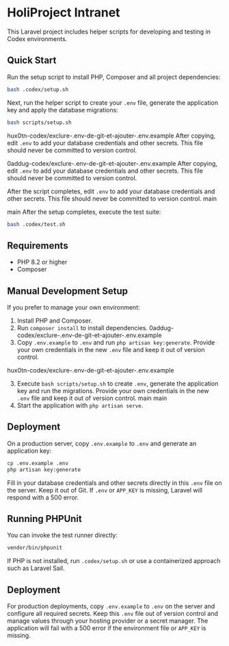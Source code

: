 # HoliProject Intranet

This Laravel project includes helper scripts for developing and testing in Codex environments.

## Quick Start

Run the setup script to install PHP, Composer and all project dependencies:

```bash
bash .codex/setup.sh
```

Next, run the helper script to create your `.env` file, generate the
application key and apply the database migrations:

```bash
bash scripts/setup.sh
```

hux0tn-codex/exclure-.env-de-git-et-ajouter-.env.example
After copying, edit `.env` to add your database credentials and other
secrets. This file should never be committed to version control.


 0addug-codex/exclure-.env-de-git-et-ajouter-.env.example
After copying, edit `.env` to add your database credentials and other
secrets. This file should never be committed to version control.

After the script completes, edit `.env` to add your database credentials
and other secrets. This file should never be committed to version control.
main

main
After the setup completes, execute the test suite:

```bash
bash .codex/test.sh
```

## Requirements

- PHP 8.2 or higher
- Composer

## Manual Development Setup

If you prefer to manage your own environment:

1. Install PHP and Composer.
2. Run `composer install` to install dependencies.
 0addug-codex/exclure-.env-de-git-et-ajouter-.env.example
3. Copy `.env.example` to `.env` and run `php artisan key:generate`.
   Provide your own credentials in the new `.env` file and keep it out
   of version control.

hux0tn-codex/exclure-.env-de-git-et-ajouter-.env.example

3. Execute `bash scripts/setup.sh` to create `.env`, generate the
   application key and run the migrations. Provide your own credentials
   in the new `.env` file and keep it out of version control.
 main
main
4. Start the application with `php artisan serve`.

## Deployment

On a production server, copy `.env.example` to `.env` and generate an
application key:

```bash
cp .env.example .env
php artisan key:generate
```

Fill in your database credentials and other secrets directly in this
`.env` file on the server. Keep it out of Git. If `.env` or `APP_KEY` is
missing, Laravel will respond with a 500 error.

## Running PHPUnit

You can invoke the test runner directly:

```bash
vendor/bin/phpunit
```

If PHP is not installed, run `.codex/setup.sh` or use a containerized approach such as Laravel Sail.

## Deployment

For production deployments, copy `.env.example` to `.env` on the server and
configure all required secrets. Keep this `.env` file out of version control and
manage values through your hosting provider or a secret manager. The application
will fail with a 500 error if the environment file or `APP_KEY` is missing.
